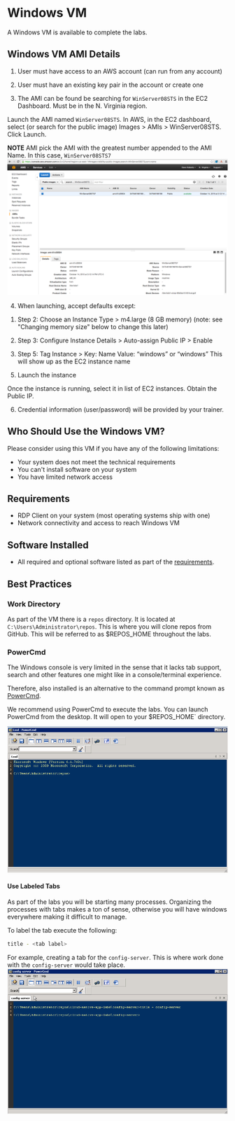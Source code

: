 # Windows VM

A Windows VM is available to complete the labs.

## Windows VM AMI Details

1) User must have access to an AWS account (can run from any account)

2) User must have an existing key pair in the account or create one

3) The AMI can be found be searching for `WinServer08STS` in the EC2 Dashboard.  Must be in the N. Virginia region.

Launch the AMI named `WinServer08STS`. In AWS, in the EC2 dashboard, select (or search for the public image) Images > AMIs > WinServer08STS. Click Launch.

**NOTE** AMI pick the AMI with the greatest number appended to the AMI Name.  In this case, `WinServer08STS7`
![search for ami](images/ami.png)

4) When launching, accept defaults except:

1. Step 2: Choose an Instance Type > m4.large (8 GB memory) (note: see "Changing memory size" below to change this later)

1. Step 3: Configure Instance Details > Auto-assign Public IP > Enable

1. Step 5: Tag Instance > Key: Name Value: “windows<studentname>” or “windows<studentnumber>” This will show up as the EC2 instance name

5) Launch the instance

Once the instance is running, select it in list of EC2 instances. Obtain the Public IP.

6) Credential information (user/password) will be provided by your trainer.

## Who Should Use the Windows VM?

Please consider using this VM if you have any of the following limitations:

* Your system does not meet the technical requirements
* You can't install software on your system
* You have limited network access


## Requirements

* RDP Client on your system (most operating systems ship with one)
* Network connectivity and access to reach Windows VM


## Software Installed

* All required and optional software listed as part of the [requirements](https://github.com/pivotal-enablement/cloud-native-app-labs/blob/master/lab-instructions/requirements.md).

## Best Practices

### Work Directory

As part of the VM there is a `repos` directory.  It is located at `C:\Users\Administrator\repos`.  This is where you will clone repos from GitHub.  This will be referred to as $REPOS_HOME throughout the labs.

### PowerCmd

The Windows console is very limited in the sense that it lacks tab support, search and other features one might like in a console/terminal experience.

Therefore, also installed is an alternative to the command prompt known as [PowerCmd](http://www.powercmd.com/).

We recommend using PowerCmd to execute the labs.  You can launch PowerCmd from the desktop.  It will open to your $REPOS_HOME` directory.

![PowerCmd Tab](images/initial.png "PowerCmd Tab")


#### Use Labeled Tabs

As part of the labs you will be starting many processes.  Organizing the processes with tabs makes a ton of sense, otherwise you will have windows everywhere making it difficult to manage.

To label the tab execute the following:
```bash
title - <tab label>
```
For example, creating a tab for the `config-server`.  This is where work done with the `config-server` would take place.
![PowerCmd](images/tab.png "PowerCmd")

